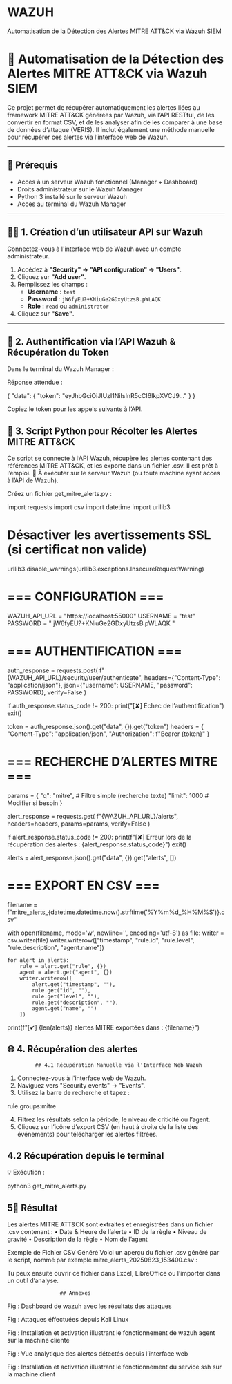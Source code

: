 # WAZUH
Automatisation de la Détection des Alertes MITRE ATT&amp;CK via Wazuh SIEM
# 🔐 Automatisation de la Détection des Alertes MITRE ATT&CK via Wazuh SIEM

Ce projet permet de récupérer automatiquement les alertes liées au framework MITRE ATT&CK générées par Wazuh, via l’API RESTful, de les convertir en format CSV, et de les analyser afin de les comparer à une base de données d’attaque (VERIS).
Il inclut également une méthode manuelle pour récupérer ces alertes via l’interface web de Wazuh.

---

## 🧩 Prérequis

- Accès à un serveur Wazuh fonctionnel (Manager + Dashboard)
- Droits administrateur sur le Wazuh Manager
- Python 3 installé sur le serveur Wazuh
- Accès au terminal du Wazuh Manager

---

## 🧑‍💻 1. Création d’un utilisateur API sur Wazuh

Connectez-vous à l'interface web de Wazuh avec un compte administrateur.

1. Accédez à **"Security" → "API configuration" → "Users"**.
2. Cliquez sur **"Add user"**.
3. Remplissez les champs :
   - **Username** : `test`
   - **Password** : `jW6fyEU?+KNiuGe2GDxyUtzsB.pWLAQK`
   - **Role** : `read` ou `administrator`
4. Cliquez sur **"Save"**.

---

## 🔑 2. Authentification via l’API Wazuh & Récupération du Token

Dans le terminal du Wazuh Manager :



 

 
Réponse attendue :

 
{
  "data": {
    "token": "eyJhbGciOiJIUzI1NiIsInR5cCI6IkpXVCJ9..."
  }
}

Copiez le token pour les appels suivants à l’API.

 ## 🐍 3. Script Python pour Récolter les Alertes MITRE ATT&CK
Ce script se connecte à l’API Wazuh, récupère les alertes contenant des références MITRE ATT&CK, et les exporte dans un fichier .csv. Il est prêt à l’emploi.
📌 À exécuter sur le serveur Wazuh (ou toute machine ayant accès à l’API de Wazuh).

Créez un fichier get_mitre_alerts.py :

import requests
import csv
import datetime
import urllib3

# Désactiver les avertissements SSL (si certificat non valide)
urllib3.disable_warnings(urllib3.exceptions.InsecureRequestWarning)

# === CONFIGURATION ===
WAZUH_API_URL = "https://localhost:55000"
USERNAME = "test"
PASSWORD = " jW6fyEU?+KNiuGe2GDxyUtzsB.pWLAQK "

# === AUTHENTIFICATION ===
auth_response = requests.post(
    f"{WAZUH_API_URL}/security/user/authenticate",
    headers={"Content-Type": "application/json"},
    json={"username": USERNAME, "password": PASSWORD},
    verify=False
)

if auth_response.status_code != 200:
    print("[✘] Échec de l’authentification")
    exit()

token = auth_response.json().get("data", {}).get("token")
headers = {
    "Content-Type": "application/json",
    "Authorization": f"Bearer {token}"
}

# === RECHERCHE D’ALERTES MITRE ===
params = {
    "q": "mitre",        # Filtre simple (recherche texte)
    "limit": 1000        # Modifier si besoin
}

alert_response = requests.get(
    f"{WAZUH_API_URL}/alerts",
    headers=headers,
    params=params,
    verify=False
)

if alert_response.status_code != 200:
    print(f"[✘] Erreur lors de la récupération des alertes : {alert_response.status_code}")
    exit()

alerts = alert_response.json().get("data", {}).get("alerts", [])

# === EXPORT EN CSV ===
filename = f"mitre_alerts_{datetime.datetime.now().strftime('%Y%m%d_%H%M%S')}.csv"

with open(filename, mode='w', newline='', encoding='utf-8') as file:
    writer = csv.writer(file)
    writer.writerow(["timestamp", "rule.id", "rule.level", "rule.description", "agent.name"])
    
    for alert in alerts:
        rule = alert.get("rule", {})
        agent = alert.get("agent", {})
        writer.writerow([
            alert.get("timestamp", ""),
            rule.get("id", ""),
            rule.get("level", ""),
            rule.get("description", ""),
            agent.get("name", "")
        ])

print(f"[✔] {len(alerts)} alertes MITRE exportées dans : {filename}")


## 🌐 4. Récupération des alertes 
             ## 4.1 Récupération Manuelle via l'Interface Web Wazuh
1.	Connectez-vous à l'interface web de Wazuh.
2.	Naviguez vers "Security events" → "Events".
3.	Utilisez la barre de recherche et tapez :

rule.groups:mitre

4.	Filtrez les résultats selon la période, le niveau de criticité ou l’agent.
5.	Cliquez sur l’icône d’export CSV (en haut à droite de la liste des événements) pour télécharger les alertes filtrées.
## 4.2 Récupération depuis le terminal
💡 Exécution :

python3 get_mitre_alerts.py



## 5📁 Résultat
Les alertes MITRE ATT&CK sont extraites et enregistrées dans un fichier .csv contenant :
•	Date & Heure de l’alerte
•	ID de la règle
•	Niveau de gravité
•	Description de la règle
•	Nom de l’agent

Exemple de Fichier CSV Généré
Voici un aperçu du fichier .csv généré par le script, nommé par exemple mitre_alerts_20250823_153400.csv :

 

Tu peux ensuite ouvrir ce fichier dans Excel, LibreOffice ou l’importer dans un outil d’analyse.


                     ## Annexes
 
 Fig : Dashboard de wazuh avec les résultats des attaques 

 
Fig : Attaques éffectuées depuis Kali Linux
 
Fig : Installation et activation illustrant le fonctionnement de wazuh agent sur la machine cliente
 
Fig : Vue analytique des alertes détectés depuis l’interface web 
 
Fig : Installation et activation illustrant le fonctionnement du service ssh sur la machine client



